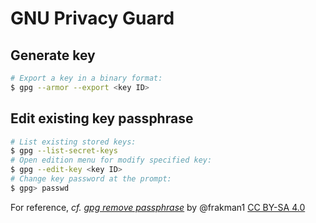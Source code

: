 # GNU Privacy Guard

## Generate key

```bash
# Export a key in a binary format:
$ gpg --armor --export <key ID>
```

## Edit existing key passphrase

```bash
# List existing stored keys:
$ gpg --list-secret-keys
# Open edition menu for modify specified key:
$ gpg --edit-key <key ID>
# Change key password at the prompt:
$ gpg> passwd
```

For reference, _cf._ [_gpg remove passphrase_](https://superuser.com/a/1488214) by @frakman1 [CC BY-SA 4.0](https://creativecommons.org/licenses/by-sa/4.0/)
